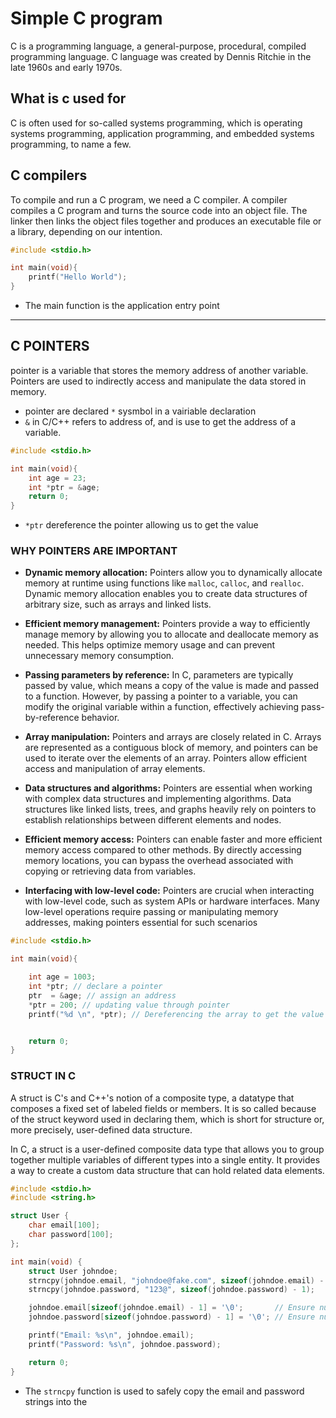 # Simple C program
C is a programming language, a general-purpose, procedural, compiled programming
language. C language was created by Dennis Ritchie in the late 1960s and early 1970s.

## What is c used for 
C is often used for so-called systems programming, which is operating systems
programming, application programming, and embedded systems programming, to
name a few.

## C compilers
To compile and run a C program, we need a C compiler. A compiler compiles a C
program and turns the source code into an object file. The linker then links the object
files together and produces an executable file or a library, depending on our intention.

```c
#include <stdio.h>

int main(void){
    printf("Hello World");
}
```


* The main function is the application entry point


---
## C POINTERS 
pointer is a variable that stores the memory address of another variable. Pointers are used to indirectly access and manipulate the data stored in memory.

- pointer  are declared `*` sysmbol in a vairiable declaration
- `&` in C/C++ refers to address of, and is use to get the address of a variable.

```c
#include <stdio.h>

int main(void){
    int age = 23;
    int *ptr = &age;
    return 0;
}
```

- `*ptr` dereference the pointer allowing us to get the value

### WHY POINTERS ARE IMPORTANT
* **Dynamic memory allocation:** Pointers allow you to dynamically allocate memory at runtime using functions like `malloc`, `calloc`, and `realloc`. Dynamic memory allocation enables you to create data structures of arbitrary size, such as arrays and linked lists.

* **Efficient memory management:** Pointers provide a way to efficiently manage memory by allowing you to allocate and deallocate memory as needed. This helps optimize memory usage and can prevent unnecessary memory consumption.

* **Passing parameters by reference:** In C, parameters are typically passed by value, which means a copy of the value is made and passed to a function. However, by passing a pointer to a variable, you can modify the original variable within a function, effectively achieving pass-by-reference behavior.

* **Array manipulation:** Pointers and arrays are closely related in C. Arrays are represented as a contiguous block of memory, and pointers can be used to iterate over the elements of an array. Pointers allow efficient access and manipulation of array elements.

* **Data structures and algorithms:** Pointers are essential when working with complex data structures and implementing algorithms. Data structures like linked lists, trees, and graphs heavily rely on pointers to establish relationships between different elements and nodes.


* **Efficient memory access:** Pointers can enable faster and more efficient memory access compared to other methods. By directly accessing memory locations, you can bypass the overhead associated with copying or retrieving data from variables.

* **Interfacing with low-level code:** Pointers are crucial when interacting with low-level code, such as system APIs or hardware interfaces. Many low-level operations require passing or manipulating memory addresses, making pointers essential for such scenarios

```c
#include <stdio.h>

int main(void){

    int age = 1003;
    int *ptr; // declare a pointer 
    ptr  = &age; // assign an address
    *ptr = 200; // updating value through pointer 
    printf("%d \n", *ptr); // Dereferencing the array to get the value


    return 0;
}
```

### STRUCT IN C
A struct is C's and C++'s notion of a composite type, a datatype that composes a fixed set of labeled fields or members. It is so called because of the struct keyword used in declaring them, which is short for structure or, more precisely, user-defined data structure.

In C, a struct is a user-defined composite data type that allows you to group together multiple variables of different types into a single entity. It provides a way to create a custom data structure that can hold related data elements.


```c
#include <stdio.h>
#include <string.h>

struct User {
    char email[100];
    char password[100];
};

int main(void) {
    struct User johndoe;
    strncpy(johndoe.email, "johndoe@fake.com", sizeof(johndoe.email) - 1);
    strncpy(johndoe.password, "123@", sizeof(johndoe.password) - 1);

    johndoe.email[sizeof(johndoe.email) - 1] = '\0';       // Ensure null termination
    johndoe.password[sizeof(johndoe.password) - 1] = '\0'; // Ensure null termination

    printf("Email: %s\n", johndoe.email);
    printf("Password: %s\n", johndoe.password);

    return 0;
}

```


- The `strncpy` function is used to safely copy the email and password strings into the 